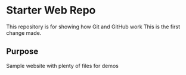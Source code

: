 # Starter Web Repo

This repository is for showing how Git and GitHub work
This is the first change made.

## Purpose

Sample website with plenty of files for demos